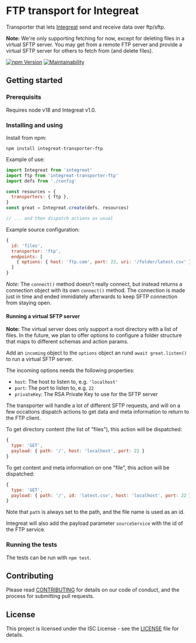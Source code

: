 # FTP transport for Integreat

Transporter that lets
[Integreat](https://github.com/integreat-io/integreat) send and receive data
over ftp/sftp.

**Note:** We're only supporting fetching for now, except for deleting files in a
virtual SFTP server. You may get from a remote FTP server and provide a virtual
SFTP server for others to fetch from (and delete files).

[![npm Version](https://img.shields.io/npm/v/integreat-transporter-ftp.svg)](https://www.npmjs.com/package/integreat-transporter-ftp)
[![Maintainability](https://api.codeclimate.com/v1/badges/fd33397d3e8c6fa90977/maintainability)](https://codeclimate.com/github/integreat-io/integreat-transporter-ftp/maintainability)

## Getting started

### Prerequisits

Requires node v18 and Integreat v1.0.

### Installing and using

Install from npm:

```
npm install integreat-transporter-ftp
```

Example of use:

```javascript
import Integreat from 'integreat'
import ftp from 'integreat-transporter-ftp'
import defs from './config'

const resources = {
  transporters: { ftp },
}
const great = Integreat.create(defs, resources)

// ... and then dispatch actions as usual
```

Example source configuration:

```javascript
{
  id: 'files',
  transporter: 'ftp',
  endpoints: [
    { options: { host: 'ftp.com', port: 22, uri: '/folder/latest.csv' } }
  ]
}
```

_Note:_ The `connect()` method doesn't really connect, but instead returns a
connection object with its own `connect()` method. The connection is made just
in time and ended immidiately afterwards to keep SFTP connection from staying
open.

#### Running a virtual SFTP server

**Note:** The virtual server does only support a root directory with a list of
files. In the future, we plan to offer options to configure a folder structure
that maps to different schemas and action params.

Add an `incoming` object to the `options` object an rund `await great.listen()`
to run a virtual SFTP server.

The incoming options needs the following properties:

- `host`: The host to listen to, e.g. `'localhost'`
- `port`: The port to listen to, e.g. `22`
- `privateKey`: The RSA Private Key to use for the SFTP server

The transporter will handle a lot of different SFTP requests, and will on a few
occations dispatch actions to get data and meta information to return to the FTP
client.

To get directory content (the list of "files"), this action will be dispatched:

```javascript
{
  type: 'GET',
  payload: { path: '/', host: 'localhost', port: 22 }
}
```

To get content and meta information on one "file", this action will be
dispatched:

```javascript
{
  type: 'GET',
  payload: { path: '/', id: 'latest.csv', host: 'localhost', port: 22 }
}
```

Note that `path` is always set to the path, and the file name is used as an id.

Integreat will also add the payload parameter `sourceService` with the id of the
FTP service.

### Running the tests

The tests can be run with `npm test`.

## Contributing

Please read
[CONTRIBUTING](https://github.com/integreat-io/integreat-transporter-ftp/blob/main/CONTRIBUTING.md)
for details on our code of conduct, and the process for submitting pull
requests.

## License

This project is licensed under the ISC License - see the
[LICENSE](https://github.com/integreat-io/integreat-transporter-ftp/blob/main/LICENSE)
file for details.
